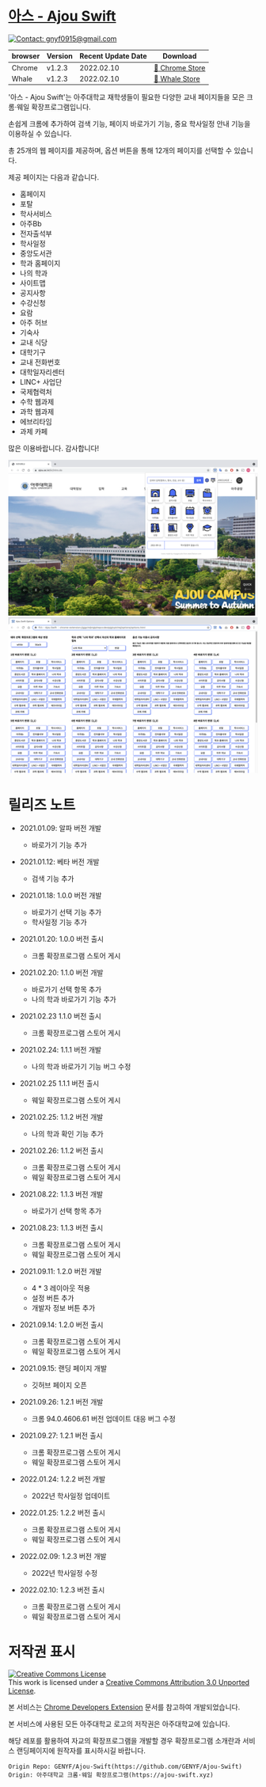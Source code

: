 # [아스 - Ajou Swift](https://ajou-swift.xyz/)

[![Contact: gnyf0915@gmail.com](https://img.shields.io/badge/Contact-gnyf0915@gmail.com-important)](mailto:gnyf0915@gmail.com)

| browser | Version    | Recent Update Date | Download                                          |
| ------- | ---------- | ------------------ | -----------------------------------------------   |
| Chrome  | v1.2.3     | 2022.02.10         | [💾 Chrome Store](https://bit.ly/AjouSwift-Chrome) |
| Whale   | v1.2.3     | 2022.02.10         | [💾 Whale Store](https://bit.ly/AjouSwift-Whale)   |

'아스 - Ajou Swift'는 아주대학교 재학생들이 필요한 다양한 교내 페이지들을 모은 크롬·웨일 확장프로그램입니다.

손쉽게 크롬에 추가하여 검색 기능, 페이지 바로가기 기능, 중요 학사일정 안내 기능을 이용하실 수 있습니다.

총 25개의 웹 페이지를 제공하며, 옵션 버튼을 통해 12개의 페이지를 선택할 수 있습니다.

제공 페이지는 다음과 같습니다.

- 홈페이지
- 포탈
- 학사서비스
- 아주Bb
- 전자출석부
- 학사일정
- 중앙도서관
- 학과 홈페이지
- 나의 학과
- 사이트맵
- 공지사항
- 수강신청
- 요람
- 아주 허브
- 기숙사
- 교내 식당
- 대학기구
- 교내 전화번호
- 대학일자리센터
- LINC+ 사업단
- 국제협력처
- 수학 웹과제
- 과학 웹과제
- 에브리타임
- 과제 카페

많은 이용바랍니다. 감사합니다!

<img src="images/screenshot/1.png">
<img src="images/screenshot/2.png">

# 릴리즈 노트
* 2021.01.09: 알파 버전 개발
  * 바로가기 기능 추가
 
* 2021.01.12: 베타 버전 개발
  * 검색 기능 추가

* 2021.01.18: 1.0.0 버전 개발
  * 바로가기 선택 기능 추가
  * 학사일정 기능 추가

* 2021.01.20: 1.0.0 버전 출시
  * 크롬 확장프로그램 스토어 게시

* 2021.02.20: 1.1.0 버전 개발
  * 바로가기 선택 항목 추가
  * 나의 학과 바로가기 기능 추가
  
* 2021.02.23 1.1.0 버전 출시
  * 크롬 확장프로그램 스토어 게시

* 2021.02.24: 1.1.1 버전 개발
  * 나의 학과 바로가기 기능 버그 수정

* 2021.02.25 1.1.1 버전 출시
  * 웨일 확장프로그램 스토어 게시

* 2021.02.25: 1.1.2 버전 개발
  * 나의 학과 확인 기능 추가

* 2021.02.26: 1.1.2 버전 출시
  * 크롬 확장프로그램 스토어 게시
  * 웨일 확장프로그램 스토어 게시

* 2021.08.22: 1.1.3 버전 개발
  * 바로가기 선택 항목 추가

* 2021.08.23: 1.1.3 버전 출시
  * 크롬 확장프로그램 스토어 게시
  * 웨일 확장프로그램 스토어 게시

* 2021.09.11: 1.2.0 버전 개발
  * 4 * 3 레이아웃 적용
  * 설정 버튼 추가
  * 개발자 정보 버튼 추가

* 2021.09.14: 1.2.0 버전 출시
  * 크롬 확장프로그램 스토어 게시
  * 웨일 확장프로그램 스토어 게시

* 2021.09.15: 랜딩 페이지 개발
  * 깃허브 페이지 오픈

* 2021.09.26: 1.2.1 버전 개발
  * 크롬 94.0.4606.61 버전 업데이트 대응 버그 수정

* 2021.09.27: 1.2.1 버전 출시
  * 크롬 확장프로그램 스토어 게시
  * 웨일 확장프로그램 스토어 게시

* 2022.01.24: 1.2.2 버전 개발
  * 2022년 학사일정 업데이트

* 2022.01.25: 1.2.2 버전 출시
  * 크롬 확장프로그램 스토어 게시
  * 웨일 확장프로그램 스토어 게시

* 2022.02.09: 1.2.3 버전 개발
  * 2022년 학사일정 수정

* 2022.02.10: 1.2.3 버전 출시
  * 크롬 확장프로그램 스토어 게시
  * 웨일 확장프로그램 스토어 게시

# 저작권 표시
<a rel="license" href="http://creativecommons.org/licenses/by/3.0/"><img alt="Creative Commons License" style="border-width:0" src="https://i.creativecommons.org/l/by/3.0/88x31.png" /></a><br />This work is licensed under a <a rel="license" href="http://creativecommons.org/licenses/by/3.0/">Creative Commons Attribution 3.0 Unported License</a>.

본 서비스는 [Chrome Developers Extension](https://developer.chrome.com/docs/extensions/) 문서를 참고하여 개발되었습니다.

본 서비스에 사용된 모든 아주대학교 로고의 저작권은 아주대학교에 있습니다.

해당 레포를 활용하여 자교의 확장프로그램을 개발할 경우 확장프로그램 소개란과 서비스 랜딩페이지에 원작자를 표시하시길 바랍니다.

```
Origin Repo: GENYF/Ajou-Swift(https://github.com/GENYF/Ajou-Swift)
Origin: 아주대학교 크롬·웨일 확장프로그램(https://ajou-swift.xyz)
```
